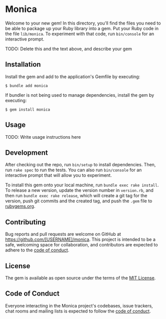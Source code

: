 # Monica

Welcome to your new gem! In this directory, you'll find the files you need to be able to package up your Ruby library into a gem. Put your Ruby code in the file `lib/monica`. To experiment with that code, run `bin/console` for an interactive prompt.

TODO: Delete this and the text above, and describe your gem

## Installation

Install the gem and add to the application's Gemfile by executing:

    $ bundle add monica

If bundler is not being used to manage dependencies, install the gem by executing:

    $ gem install monica

## Usage

TODO: Write usage instructions here

## Development

After checking out the repo, run `bin/setup` to install dependencies. Then, run `rake spec` to run the tests. You can also run `bin/console` for an interactive prompt that will allow you to experiment.

To install this gem onto your local machine, run `bundle exec rake install`. To release a new version, update the version number in `version.rb`, and then run `bundle exec rake release`, which will create a git tag for the version, push git commits and the created tag, and push the `.gem` file to [rubygems.org](https://rubygems.org).

## Contributing

Bug reports and pull requests are welcome on GitHub at https://github.com/[USERNAME]/monica. This project is intended to be a safe, welcoming space for collaboration, and contributors are expected to adhere to the [code of conduct](https://github.com/[USERNAME]/monica/blob/master/CODE_OF_CONDUCT.md).

## License

The gem is available as open source under the terms of the [MIT License](https://opensource.org/licenses/MIT).

## Code of Conduct

Everyone interacting in the Monica project's codebases, issue trackers, chat rooms and mailing lists is expected to follow the [code of conduct](https://github.com/[USERNAME]/monica/blob/master/CODE_OF_CONDUCT.md).
